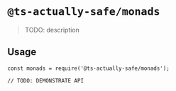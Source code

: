 # `@ts-actually-safe/monads`

> TODO: description

## Usage

```
const monads = require('@ts-actually-safe/monads');

// TODO: DEMONSTRATE API
```

